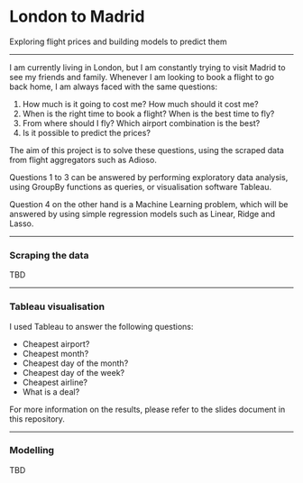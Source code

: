 
<img src="https://image.freepik.com/free-icon/airplane-shape_318-75671.jpg" style="float: right; margin: 10px; height: 10px; width: 10px">

# London to Madrid
Exploring flight prices and building models to predict them

---

I am currently living in London, but I am constantly trying to visit Madrid to see my friends and family. Whenever I am looking to book a flight to go back home, I am always faced with the same questions:
1. How much is it going to cost me? How much should it cost me?
2. When is the right time to book a flight? When is the best time to fly?
3. From where should I fly? Which airport combination is the best?
4. Is it possible to predict the prices?

The aim of this project is to solve these questions, using the scraped data from flight aggregators such as Adioso.

Questions 1 to 3 can be answered by performing exploratory data analysis, using GroupBy functions as queries, or visualisation software Tableau.

Question 4 on the other hand is a Machine Learning problem, which will be answered by using simple regression models such as Linear, Ridge and Lasso.

---

### Scraping the data

TBD


---

### Tableau visualisation

I used Tableau to answer the following questions:
- Cheapest airport?
- Cheapest month?
- Cheapest day of the month?
- Cheapest day of the week?
- Cheapest airline?
- What is a deal?

For more information on the results, please refer to the slides document in this repository.

---

### Modelling

TBD
